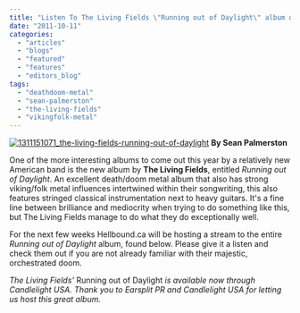 ```yaml
---
title: "Listen To The Living Fields \"Running out of Daylight\" album on Hellbound.ca"
date: "2011-10-11"
categories: 
  - "articles"
  - "blogs"
  - "featured"
  - "features"
  - "editors_blog"
tags: 
  - "deathdoom-metal"
  - "sean-palmerston"
  - "the-living-fields"
  - "vikingfolk-metal"
---
```


[![](http://www.hellbound.ca/wp-content/uploads/2011/10/1311151071_the-living-fields-running-out-of-daylight.jpg "1311151071_the-living-fields-running-out-of-daylight")](http://www.hellbound.ca/wp-content/uploads/2011/10/1311151071_the-living-fields-running-out-of-daylight.jpg) **By Sean Palmerston**

One of the more interesting albums to come out this year by a relatively new American band is the new album by **The Living Fields**, entitled _Running out of Daylight_. An excellent death/doom metal album that also has strong viking/folk metal influences intertwined within their songwriting, this also features stringed classical instrumentation next to heavy guitars. It's a fine line between brilliance and mediocrity when trying to do something like this, but The Living Fields manage to do what they do exceptionally well.

For the next few weeks Hellbound.ca will be hosting a stream to the entire _Running out of Daylight_ album, found below. Please give it a listen and check them out if you are not already familiar with their majestic, orchestrated doom.

_The Living Fields'_ Running out of Daylight _is available now through Candlelight USA. Thank you to Earsplit PR and Candlelight USA for letting us host this great album._
